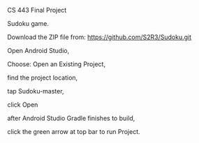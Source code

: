 CS 443 Final Project

Sudoku game.

Download the ZIP file from: https://github.com/S2R3/Sudoku.git

Open Android Studio,

Choose: Open an Existing Project,

find the project location,

tap Sudoku-master,

click Open

after Android Studio Gradle finishes to build,

click the green arrow at top bar to run Project. 
